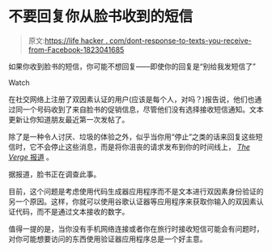 # 不要回复你从脸书收到的短信

> 原文:[https://life hacker . com/dont-response-to-texts-you-receive-from-Facebook-1823041685](https://lifehacker.com/dont-respond-to-texts-you-recieve-from-facebook-1823041685)

如果你收到脸书的短信，你可能不想回复——即使你的回复是“别给我发短信了”

Watch

在社交网络上注册了双因素认证的用户(应该是每个人，对吗？)报告说，他们也通过同一个号码收到了来自脸书的促销信息，尽管他们没有选择接收短信通知。文本更新让你知道朋友最近第一次发帖了。

除了是一种令人讨厌、垃圾的体验之外，似乎当你用“停止”之类的话来回复这些短信时，它不会停止这些消息，而是将你沮丧的请求发布到你的时间线上， [*The Verge* 报道](https://www.theverge.com/2018/2/14/17014116/facebook-2fa-two-factor-authentication-auto-post-replies-status-updates-bug) 。

据报道，脸书正在调查此事。

目前，这个问题是考虑使用代码生成器应用程序而不是文本进行双因素身份验证的另一个原因。这样，你就可以使用谷歌认证器等应用程序来获取你输入的双因素认证代码，而不是通过文本接收的数字。

值得一提的是，当你没有手机网络连接或者你在旅行时接收短信可能会有问题时，对你可能想要访问的东西使用验证器应用程序总是一个好主意。